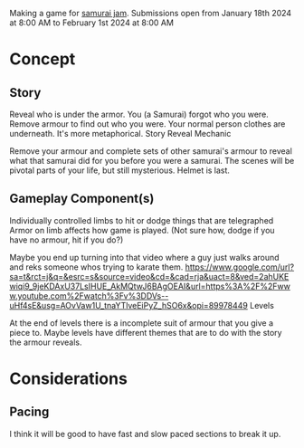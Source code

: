 
Making a game for [samurai jam](https://itch.io/jam/samuraigamejam).
Submissions open from January 18th 2024 at 8:00 AM to February 1st 2024 at 8:00 AM

# Concept

## Story

Reveal who is under the armor. You (a Samurai) forgot who you were. Remove armour to find out who you were. Your normal person clothes are underneath. It's more metaphorical.
Story Reveal Mechanic

Remove your armour and complete sets of other samurai's armour to reveal what that samurai did for you before you were a samurai. The scenes will be pivotal parts of your life, but still mysterious. Helmet is last.

## Gameplay Component(s)
Individually controlled limbs to hit or dodge things that are telegraphed
Armor on limb affects how game is played. (Not sure how, dodge if you have no armour, hit if you do?)

Maybe you end up turning into that video where a guy just walks around and reks someone whos trying to karate them. https://www.google.com/url?sa=t&rct=j&q=&esrc=s&source=video&cd=&cad=rja&uact=8&ved=2ahUKEwiqi9_9jeKDAxU37LsIHUE_AkMQtwJ6BAgOEAI&url=https%3A%2F%2Fwww.youtube.com%2Fwatch%3Fv%3DDVs--uHf4sE&usg=AOvVaw1U_tnaYTlveEiPyZ_hSO6x&opi=89978449
Levels

At the end of levels there is a incomplete suit of armour that you give a piece to. Maybe levels have different themes that are to do with the story the armour reveals.



# Considerations

## Pacing
I think it will be good to have fast and slow paced sections to break it up.
